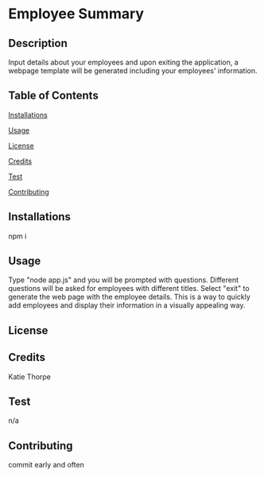 # Employee Summary
## Description

Input details about your employees and upon exiting the application, a webpage template will be generated including your employees' information.

## Table of Contents

[Installations](#Installations)

[Usage](#Usage)

[License](#License)

[Credits](#Credits)

[Test](#Test)

[Contributing](#Contributing)

## Installations

npm i
## Usage

Type "node app.js" and you will be prompted with questions. Different questions will be asked for employees with different titles. Select "exit" to generate the web page with the employee details. This is a way to quickly add employees and display their information in a visually appealing way.
## License

## Credits

Katie Thorpe
## Test

n/a
## Contributing

commit early and often
